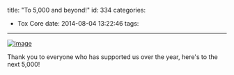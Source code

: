 title: "To 5,000 and beyond!"
id: 334
categories:
  - Tox Core
date: 2014-08-04 13:22:46
tags:
---

[![image](https://blog.libtoxcore.so/wp-content/uploads/2014/08/wpid-wp-1407172908835.jpeg "wp-1407172908835")](https://blog.libtoxcore.so/wp-content/uploads/2014/08/wpid-wp-1407172908835.jpeg)

Thank you to everyone who has supported us over the year, here's to the next 5,000!